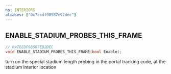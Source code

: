 ```yaml
---
ns: INTERIORS
aliases: ["0x7ecdf98587e92dec"]
---
```

## ENABLE_STADIUM_PROBES_THIS_FRAME

```c
// 0x7ECDF98587E92DEC
void ENABLE_STADIUM_PROBES_THIS_FRAME(bool Enable);
```

turn on the special stadium length probing in the portal tracking code, at the stadium interior location

